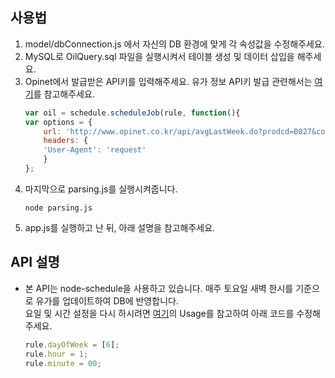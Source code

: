 ## 사용법
1. model/dbConnection.js 에서 자신의 DB 환경에 맞게 각 속성값을 수정해주세요.
2. MySQL로 OilQuery.sql 파일을 실행시켜서 테이블 생성 및 데이터 삽입을 해주세요.
3. Opinet에서 발급받은 API키를 입력해주세요. 유가 정보 API키 발급 관련해서는 [여기](https://www.opinet.co.kr/user/custapi/custApiInfo.do)를 참고해주세요.
    ```javascript
    var oil = schedule.scheduleJob(rule, function(){
    var options = {
        url: 'http://www.opinet.co.kr/api/avgLastWeek.do?prodcd=B027&code='+'Opinet에서 API키를 받아서 입력해주세요.'+'&out=json&sido=17',
        headers: {
        'User-Agent': 'request'
        }
    };
    ```
3. 마지막으로 parsing.js를 실행시켜줍니다.
    ```
    node parsing.js
    ```
4. app.js를 실행하고 난 뒤, 아래 설명을 참고해주세요.

## API 설명
- 본 API는 node-schedule을 사용하고 있습니다. 매주 토요일 새벽 한시를 기준으로 유가를 업데이트하여 DB에 반영합니다. <br/>요일 및 시간 설정을 다시 하시려면 [여기](https://www.npmjs.com/package/node-schedule)의 Usage를 참고하여 아래 코드를 수정해주세요. 
    ```javascript
    rule.dayOfWeek = [6];
    rule.hour = 1;
    rule.minute = 00;
    ```
    
    